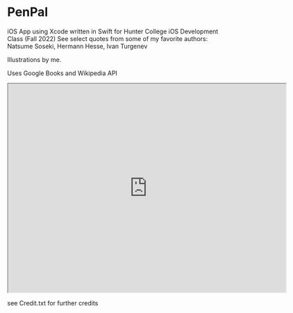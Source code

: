 # PenPal
iOS App using Xcode written in Swift for Hunter College iOS Development Class (Fall 2022)
See select quotes from some of my favorite authors: Natsume Soseki, Hermann Hesse, Ivan Turgenev

Illustrations by me.

Uses Google Books and Wikipedia API

<iframe src="https://drive.google.com/file/d/1JgZsmL78OoUxg80V7kM4iJSSPvxKwpqS/preview" width="640" height="480" allow="autoplay"></iframe>

see Credit.txt for further credits

